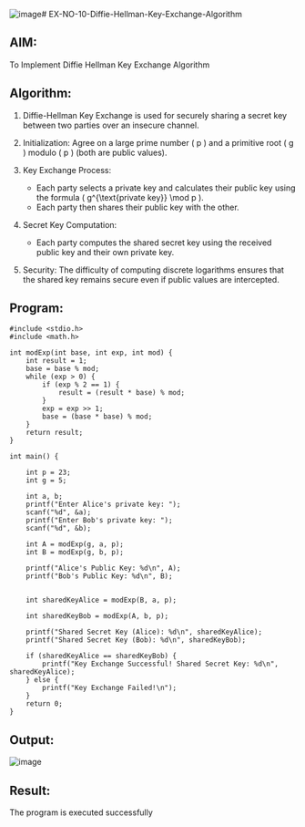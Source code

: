 ![image](https://github.com/user-attachments/assets/b7b56e4d-e2f8-4645-a3e5-a000f37dceac)# EX-NO-10-Diffie-Hellman-Key-Exchange-Algorithm

## AIM:
To Implement Diffie Hellman Key Exchange Algorithm 

## Algorithm:

1. Diffie-Hellman Key Exchange is used for securely sharing a secret key between two parties over an insecure channel.

2. Initialization: Agree on a large prime number \( p \) and a primitive root \( g \) modulo \( p \) (both are public values).

3. Key Exchange Process: 
   - Each party selects a private key and calculates their public key using the formula \( g^{\text{private key}} \mod p \).
   - Each party then shares their public key with the other.

4. Secret Key Computation: 
   - Each party computes the shared secret key using the received public key and their own private key.

5. Security: The difficulty of computing discrete logarithms ensures that the shared key remains secure even if public values are intercepted.

## Program:
```
#include <stdio.h>
#include <math.h>

int modExp(int base, int exp, int mod) {
    int result = 1;
    base = base % mod;
    while (exp > 0) {
        if (exp % 2 == 1) {
            result = (result * base) % mod;
        }
        exp = exp >> 1;
        base = (base * base) % mod;
    }
    return result;
}

int main() {
   
    int p = 23;  
    int g = 5;   
    
    int a, b;
    printf("Enter Alice's private key: ");
    scanf("%d", &a);
    printf("Enter Bob's private key: ");
    scanf("%d", &b);
    
    int A = modExp(g, a, p);  
    int B = modExp(g, b, p);  
    
    printf("Alice's Public Key: %d\n", A);
    printf("Bob's Public Key: %d\n", B);
    
   
    int sharedKeyAlice = modExp(B, a, p);  
 
    int sharedKeyBob = modExp(A, b, p);   
    
    printf("Shared Secret Key (Alice): %d\n", sharedKeyAlice);
    printf("Shared Secret Key (Bob): %d\n", sharedKeyBob);
    
    if (sharedKeyAlice == sharedKeyBob) {
        printf("Key Exchange Successful! Shared Secret Key: %d\n", sharedKeyAlice);
    } else {
        printf("Key Exchange Failed!\n");
    }
    return 0;
}

```





## Output:
![image](https://github.com/user-attachments/assets/2f17bf04-3b13-4e2c-99fd-441ab82d1df0)




## Result:
  The program is executed successfully

